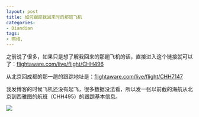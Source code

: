 ```yaml
---
layout: post
title: 如何跟踪我回来时的那班飞机
categories:
- Diandian
tags:
- 网络, 
---
```

<p>之前说了很多，如果只是想了解我回来的那趟飞机的话，直接进入这个链接就可以了：<a href="http://flightaware.com/live/flight/CHH496">flightaware.com/live/flight/CHH496</a></p>
<p>从北京回成都的那一趟的跟踪地址是：<a href="http://flightaware.com/live/flight/CHH7147">flightaware.com/live/flight/CHH7147</a></p>
<p>我发博客的时候飞机还没有起飞，很多数据没法看，所以发一张以前截的海航从北京到西雅图的航班（CHH495）的跟踪基本信息。</p>
<p><img src="http://m2.img.srcdd.com/farm4/d/2012/0627/10/24A2A3600A8D5C553BF0ED43DBE3AEF9_B500_900_336_674.PNG" /></p>
<p></p>